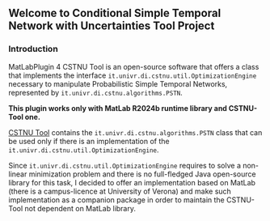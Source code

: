 ## Welcome to Conditional Simple Temporal Network with Uncertainties Tool Project

### Introduction

MatLabPlugin 4 CSTNU Tool is an open-source software that offers a class that implements the interface `it.univr.di.cstnu.util.OptimizationEngine` necessary to
manipulate Probabilistic Simple Temporal Networks, represented by `it.univr.di.cstnu.algorithms.PSTN`.

**This plugin works only with MatLab R2024b runtime library and CSTNU-Tool one.**

[CSTNU Tool](https://profs.scienze.univr.it/~posenato/software/cstnu/) contains the `it.univr.di.cstnu.algorithms.PSTN` class that can be used only if there is
an implementation of the `it.univr.di.cstnu.util.OptimizationEngine`.

Since `it.univr.di.cstnu.util.OptimizationEngine` requires to solve a non-linear minimization problem and there is no full-fledged Java open-source library for
this task, I decided to offer an implementation based on MatLab (there is a campus-licence at University of Verona) and make such implementation as a companion
package in order to maintain the CSTNU-Tool not dependent on MatLab library.
